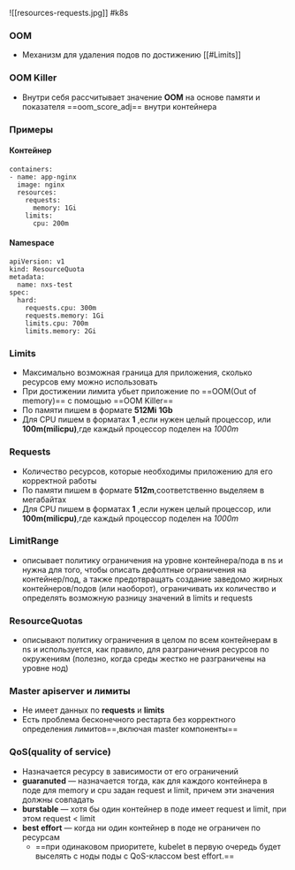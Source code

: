 ![[resources-requests.jpg]]
#k8s

### OOM
- Механизм для удаления подов по достижению [[#Limits]]
### OOM Killer
- Внутри себя рассчитывает значение **OOM** на основе памяти и показателя ==oom_score_adj==
внутри контейнера

### Примеры
#### Контейнер
```
containers:
- name: app-nginx
  image: nginx
  resources:
    requests:
      memory: 1Gi
    limits:
      cpu: 200m
```
#### Namespace
```
apiVersion: v1
kind: ResourceQuota
metadata:
  name: nxs-test
spec:
  hard:
    requests.cpu: 300m
    requests.memory: 1Gi
    limits.cpu: 700m
    limits.memory: 2Gi
```
### Limits
- Максимально возможная граница для приложения, сколько ресурсов ему можно использовать 
- При достижении лимита убьет приложение  по ==OOM(Out of memory)== с помощью ==OOM Killer==
- По памяти пишем в формате **512Mi** **1Gb**
- Для CPU пишем в форматах **1** ,если нужен целый процессор, или **100m(milicpu)**,где каждый процессор поделен на *1000m*
### Requests
- Количество ресурсов, которые необходимы приложению для его корректной работы 
-  По памяти пишем в формате **512m**,соответственно выделяем в мегабайтах
- Для CPU пишем в форматах **1** ,если нужен целый процессор, или **100m(milicpu)**,где каждый процессор поделен на *1000m*
### **LimitRange** 
- описывает политику ограничения на уровне контейнера/пода в ns и нужна для того, чтобы описать дефолтные ограничения на контейнер/под, а также предотвращать создание заведомо жирных контейнеров/подов (или наоборот), ограничивать их количество и определять возможную разницу значений в limits и requests
### **ResourceQuotas** 
- описывают политику ограничения в целом по всем контейнерам в ns и используется, как правило, для разграничения ресурсов по окружениям (полезно, когда среды жестко не разграничены на уровне нод)
### Master apiserver и лимиты
- Не имеет данных по **requests** и **limits**
- Есть проблема бесконечного рестарта без корректного определения лимитов==,включая master компоненты==
### QoS(quality of service)
- Назначается ресурсу в зависимости от его ограничений 
- **guaranuted** — назначается тогда, как для каждого контейнера в поде для memory и cpu задан request и limit, причем эти значения должны совпадать
- **burstable** — хотя бы один контейнер в поде имеет request и limit, при этом request < limit
- **best effort** — когда ни один контейнер в поде не ограничен по ресурсам
	- ==при одинаковом приоритете, kubelet в первую очередь будет выселять с ноды поды с QoS-классом best effort.==